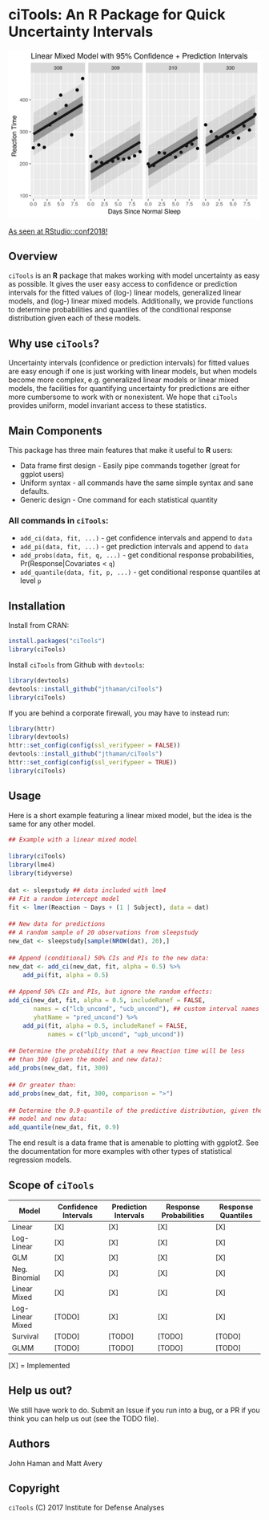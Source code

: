 ciTools: An **R** Package for Quick Uncertainty Intervals
=========================================================

![](lmer.png)

[As seen at RStudio::conf2018!](https://github.com/matthewravery/ciTools/blob/master/RStudio-conf-slides.pdf)

Overview
--------

`ciTools` is an **R** package that makes working with model
uncertainty as easy as possible. It gives the user easy access to
confidence or prediction intervals for the fitted values of (log-)
linear models, generalized linear models, and (log-) linear mixed
models. Additionally, we provide functions to determine probabilities
and quantiles of the conditional response distribution given each of
these models.

Why use `ciTools`?
------------------

Uncertainty intervals (confidence or prediction intervals) for fitted
values are easy enough if one is just working with linear models, but
when models become more complex, e.g. generalized linear models or
linear mixed models, the facilities for quantifying uncertainty for
predictions are either more cumbersome to work with or nonexistent. We
hope that `ciTools` provides uniform, model invariant access to these
statistics.

Main Components
---------------

This package has three main features that make it useful to **R** users:

-   Data frame first design - Easily pipe commands together (great for ggplot users)
-   Uniform syntax - all commands have the same simple syntax and sane defaults.
-   Generic design - One command for each statistical quantity

### All commands in `ciTools`:

-   `add_ci(data, fit, ...)` - get confidence intervals and append to `data`
-   `add_pi(data, fit, ...)` - get prediction intervals and append to `data`
-   `add_probs(data, fit, q, ...)` - get conditional response probabilities, Pr(Response|Covariates &lt; `q`)
-   `add_quantile(data, fit, p, ...)` - get conditional response quantiles at level `p`

Installation
------------

Install from CRAN:

``` r
install.packages("ciTools")
library(ciTools)
```

Install `ciTools` from Github with `devtools`:

``` r
library(devtools)
devtools::install_github("jthaman/ciTools")
library(ciTools)
```

If you are behind a corporate firewall, you may have to instead run:

``` r
library(httr)
library(devtools)
httr::set_config(config(ssl_verifypeer = FALSE))
devtools::install_github("jthaman/ciTools")
httr::set_config(config(ssl_verifypeer = TRUE))
library(ciTools)
```

Usage
-----

Here is a short example featuring a linear mixed model, but the idea
is the same for any other model.

``` r
## Example with a linear mixed model

library(ciTools)
library(lme4)
library(tidyverse)

dat <- sleepstudy ## data included with lme4
## Fit a random intercept model
fit <- lmer(Reaction ~ Days + (1 | Subject), data = dat)

## New data for predictions
## A random sample of 20 observations from sleepstudy
new_dat <- sleepstudy[sample(NROW(dat), 20),]

## Append (conditional) 50% CIs and PIs to the new data:
new_dat <- add_ci(new_dat, fit, alpha = 0.5) %>%
    add_pi(fit, alpha = 0.5)

## Append 50% CIs and PIs, but ignore the random effects:
add_ci(new_dat, fit, alpha = 0.5, includeRanef = FALSE,
       names = c("lcb_uncond", "ucb_uncond"), ## custom interval names
       yhatName = "pred_uncond") %>%
    add_pi(fit, alpha = 0.5, includeRanef = FALSE,
           names = c("lpb_uncond", "upb_uncond"))

## Determine the probability that a new Reaction time will be less
## than 300 (given the model and new data):
add_probs(new_dat, fit, 300)

## Or greater than:
add_probs(new_dat, fit, 300, comparison = ">")

## Determine the 0.9-quantile of the predictive distribution, given the
## model and new data:
add_quantile(new_dat, fit, 0.9)

```

The end result is a data frame that is amenable to plotting with
ggplot2. See the documentation for more examples with other types of
statistical regression models.

Scope of `ciTools`
------------------

| Model            | Confidence Intervals | Prediction Intervals | Response Probabilities | Response Quantiles |
|------------------|----------------------|----------------------|------------------------|--------------------|
| Linear           | \[X\]                | \[X\]                | \[X\]                  | \[X\]              |
| Log-Linear       | \[X\]                | \[X\]                | \[X\]                  | \[X\]              |
| GLM              | \[X\]                | \[X\]                | \[X\]                  | \[X\]              |
| Neg. Binomial    | \[X\]                | \[X\]                | \[X\]                  | \[X\]              |
| Linear Mixed     | \[X\]                | \[X\]                | \[X\]                  | \[X\]              |
| Log-Linear Mixed | \[TODO\]             | \[X\]                | \[X\]                  | \[X\]              |
| Survival         | \[TODO\]             | \[TODO\]             | \[TODO\]               | \[TODO\]           |
| GLMM             | \[TODO\]             | \[TODO\]             | \[TODO\]               | \[TODO\]           |

\[X\] = Implemented

Help us out?
------------

We still have work to do. Submit an Issue if you run into a bug, or a
PR if you think you can help us out (see the TODO file).

Authors
-------

John Haman and Matt Avery

Copyright
---------

`ciTools` (C) 2017 Institute for Defense Analyses
